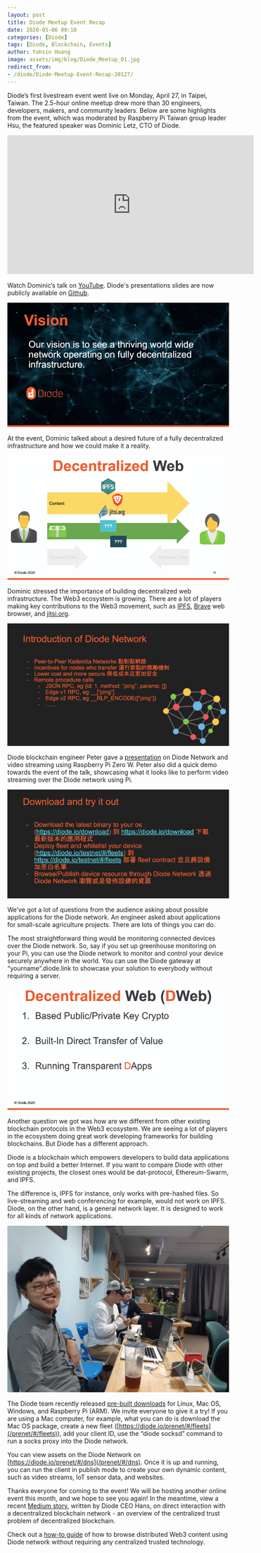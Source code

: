 ```yaml
---
layout: post
title: Diode Meetup Event Recap
date: 2020-05-06 00:10
categories: [Diode]
tags: [Diode, Blockchain, Events]
author: Yahsin Huang
image: assets/img/blog/Diode_Meetup_01.jpg
redirect_from:
- /diode/Diode-Meetup-Event-Recap-20127/
---
```


Diode’s first livestream event went live on Monday, April 27, in Taipei, Taiwan. The 2.5-hour online meetup drew more than 30 engineers, developers, makers, and community leaders. Below are some highlights from the event, which was moderated by Raspberry Pi Taiwan group leader Hsu, the featured speaker was Dominic Letz, CTO of Diode. 

<iframe width="560" height="315" src="https://www.youtube.com/embed/KeIwchX_C40" frameborder="0" allow="accelerometer; autoplay; encrypted-media; gyroscope; picture-in-picture" allowfullscreen></iframe>

Watch Dominic’s talk on [YouTube](https://youtu.be/KeIwchX_C40). Diode's presentations slides are now publicly available on [Github](https://github.com/diodechain/presentations/tree/master/Raspberrypi_Taipei_Meetup_2020).

![](../assets/img/blog/Diode_Meetup_02.png)

At the event, Dominic talked about a desired future of a fully decentralized infrastructure and how we could make it a reality. 

![](../assets/img/blog/Diode_Meetup_03.png)

Dominic stressed the importance of building decentralized web infrastructure. The Web3 ecosystem is growing. There are a lot of players making key contributions to the Web3 movement, such as [IPFS](https://ipfs.io/), [Brave](https://brave.com/) web browser, and [jitsi.org](https://jitsi.org/).

![](../assets/img/blog/Diode_Meetup_04.png)

Diode blockchain engineer Peter gave a [presentation](https://github.com/diodechain/presentations/blob/master/Raspberrypi_Taipei_Meetup_2020/Diode%20Meetup%20%231%20April_%20Diode%20Network%20and%20Video%20Streaming%20Using%20Raspberry%20Pi%20Zero%20W.pdf) on Diode Network and video streaming using Raspberry Pi Zero W. Peter also did a quick demo towards the event of the talk, showcasing what it looks like to perform video streaming over the Diode network using Pi.

![](../assets/img/blog/Diode_Meetup_05.png)

We’ve got a lot of questions from the audience asking about possible applications for the Diode network. An engineer asked about applications for small-scale agriculture projects. There are lots of things you can do. 

The most straightforward thing would be monitoring connected devices over the Diode network. So, say if you set up greenhouse monitoring on your Pi, you can use the Diode network to monitor and control your device securely anywhere in the world. You can use the Diode gateway at “yourname”.diode.link to showcase your solution to everybody without requiring a server.

![](../assets/img/blog/Diode_Meetup_06.png)

Another question we got was how are we different from other existing blockchain protocols in the Web3 ecosystem.  We are seeing a lot of players in the ecosystem doing great work developing frameworks for building blockchains. But Diode has a different approach.

Diode is a blockchain which empowers developers to build data applications on top and build a better Internet. If you want to compare Diode with other existing projects, the closest ones would be dat-protocol, Ethereum-Swarm, and IPFS. 

The difference is, IPFS for instance, only works with pre-hashed files. So live-streaming and web conferencing for example, would not work on IPFS. Diode, on the other hand, is a general network layer. It is designed to work for all kinds of network applications.

![](../assets/img/blog/Diode_Meetup_07.jpg)

The Diode team recently released [pre-built downloads](/download/) for Linux, Mac OS, Windows, and Raspberry Pi (ARM). We invite everyone to give it a try! If you are using a Mac computer, for example, what you can do is download the Mac OS package, create a new fleet ([https://diode.io/prenet/#/fleets](/prenet/#/fleets)), add your client ID, use the “diode socksd” command to run a socks proxy into the Diode network. 

You can view assets on the Diode Network on [https://diode.io/prenet/#/dns](/prenet/#/dns). Once it is up and running, you can run the client in publish mode to create your own dynamic content, such as video streams, IoT sensor data, and websites.

Thanks everyone for coming to the event! We will be hosting another online event this month, and we hope to see you again! In the meantime, view a recent [Medium story](https://medium.com/@hansr77/direct-interaction-with-a-decentralized-blockchain-network-4152492a33da), written by Diode CEO Hans, on direct interaction with a decentralized blockchain network - an overview of the centralized trust problem of decentralized blockchain. 

Check out a [how-to guide](https://medium.com/@hansr77/browse-web3-content-without-centralized-tech-dad508b91a13) of how to browse distributed Web3 content using Diode network without requiring any centralized trusted technology.